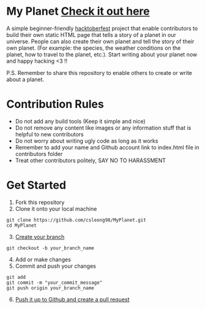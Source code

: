 # My Planet [Check it out here](https://csleong98.github.io/MyPlanet/)
A simple beginner-friendly [hacktoberfest](https://hacktoberfest.digitalocean.com/) project that enable contributors to build their own static HTML page that tells a story of a planet in our universe. People can also create their own planet and tell the story of their own planet. (For example: the species, the weather conditions on the planet, how to travel to the planet, etc.). Start writing about your planet now and happy hacking <3 !!

P.S. Remember to share this repository to enable others to create or write about a planet.

# Contribution Rules
- Do not add any build tools (Keep it simple and nice)
- Do not remove any content like images or any information stuff that is helpful to new contributors
- Do not worry about writing ugly code as long as it works
- Remember to add your name and Github account link to index.html file in contributors folder
- Treat other contributors politely, SAY NO TO HARASSMENT

# Get Started
1. Fork this repository
2. Clone it onto your local machine

```terminal
git clone https://github.com/csleong98/MyPlanet.git
cd MyPlanet
```

3. [Create your branch](https://github.com/Kunena/Kunena-Forum/wiki/Create-a-new-branch-with-git-and-manage-branches)

```terminal
git checkout -b your_branch_name
```

4. Add or make changes
5. Commit and push your changes

```terminal
git add
git commit -m "your_commit_message"
git push origin your_branch_name
```

6. [Push it up to Github and create a pull request](https://services.github.com/on-demand/github-cli/open-pull-request-github)
